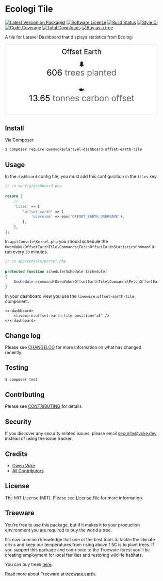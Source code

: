 # Ecologi Tile

[![Latest Version on Packagist][ico-version]][link-packagist]
[![Software License][ico-license]](LICENSE.md)
[![Build Status][ico-github-actions]][link-github-actions]
[![Style CI][ico-styleci]][link-styleci]
[![Code Coverage][ico-code-coverage]][link-code-coverage]
[![Total Downloads][ico-downloads]][link-downloads]
[![Buy us a tree][ico-treeware-gifting]][link-treeware-gifting]

A tile for Laravel Dashboard that displays statistics from Ecologi

![Screenshot of tile](./docs/screenshot.png)

## Install

Via Composer

```bash
$ composer require owenvoke/laravel-dashboard-offset-earth-tile
```

## Usage

In the `dashboard` config file, you must add this configuration in the `tiles` key.

```php
// in config/dashboard.php

return [
    // ...
    'tiles' => [
        'offset_earth' => [
            'username' => env('OFFSET_EARTH_USERNAME'),
        ],
    ],
];
```

In `app\Console\Kernel.php` you should schedule the `OwenVoke\OffsetEarthTile\Commands\FetchOffsetEarthStatisticsCommand` to run every `30` minutes.

```php
// in app/console/Kernel.php

protected function schedule(Schedule $schedule)
{
    $schedule->command(OwenVoke\OffsetEarthTile\Commands\FetchOffsetEarthStatisticsCommand::class)->everyThirtyMinutes();
}
```

In your dashboard view you use the `livewire:offset-earth-tile` component.

```blade
<x-dashboard>
    <livewire:offset-earth-tile position="a1" />
</x-dashboard>
```

## Change log

Please see [CHANGELOG](CHANGELOG.md) for more information on what has changed recently.

## Testing

```bash
$ composer test
```

## Contributing

Please see [CONTRIBUTING](.github/CONTRIBUTING.md) for details.

## Security

If you discover any security related issues, please email security@voke.dev instead of using the issue tracker.

## Credits

- [Owen Voke][link-author]
- [All Contributors][link-contributors]

## License

The MIT License (MIT). Please see [License File](LICENSE.md) for more information.

## Treeware

You're free to use this package, but if it makes it to your production environment you are required to buy the world a tree.

It’s now common knowledge that one of the best tools to tackle the climate crisis and keep our temperatures from rising above 1.5C is to plant trees. If you support this package and contribute to the Treeware forest you’ll be creating employment for local families and restoring wildlife habitats.

You can buy trees [here][link-treeware-gifting].

Read more about Treeware at [treeware.earth][link-treeware].

[ico-version]: https://img.shields.io/packagist/v/owenvoke/laravel-dashboard-offset-earth-tile.svg?style=flat-square
[ico-license]: https://img.shields.io/badge/license-MIT-brightgreen.svg?style=flat-square
[ico-github-actions]: https://img.shields.io/github/workflow/status/owenvoke/laravel-dashboard-offset-earth-tile/Continuous%20Integration.svg?style=flat-square
[ico-styleci]: https://styleci.io/repos/261989893/shield
[ico-code-coverage]: https://img.shields.io/codecov/c/github/owenvoke/laravel-dashboard-offset-earth-tile.svg?style=flat-square
[ico-downloads]: https://img.shields.io/packagist/dt/owenvoke/laravel-dashboard-offset-earth-tile.svg?style=flat-square
[ico-treeware-gifting]: https://img.shields.io/badge/Treeware-%F0%9F%8C%B3-lightgreen?style=flat-square

[link-packagist]: https://packagist.org/packages/owenvoke/laravel-dashboard-offset-earth-tile
[link-github-actions]: https://github.com/owenvoke/laravel-dashboard-offset-earth-tile/actions
[link-styleci]: https://styleci.io/repos/261989893
[link-code-coverage]: https://codecov.io/gh/owenvoke/laravel-dashboard-offset-earth-tile
[link-downloads]: https://packagist.org/packages/owenvoke/laravel-dashboard-offset-earth-tile
[link-treeware]: https://treeware.earth
[link-treeware-gifting]: https://ecologi.com/owenvoke?gift-trees
[link-author]: https://github.com/owenvoke
[link-contributors]: ../../contributors
